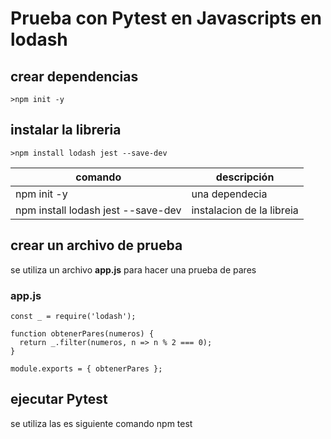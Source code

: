 # Prueba con Pytest en Javascripts en lodash 
## crear dependencias
```
>npm init -y
```
## instalar la libreria
```
>npm install lodash jest --save-dev
```
| comando                            | descripción               |
| ---------------------------------- | ------------------------- |
| npm init -y                        | una dependecia            |
| npm install lodash jest --save-dev | instalacion de la libreia |
## **crear un archivo de prueba**
se utiliza un archivo **app.js** para hacer una prueba de pares
### app.js
```
const _ = require('lodash');

function obtenerPares(numeros) {
  return _.filter(numeros, n => n % 2 === 0);
}

module.exports = { obtenerPares };
```
## ejecutar Pytest
se utiliza las es siguiente comando npm test